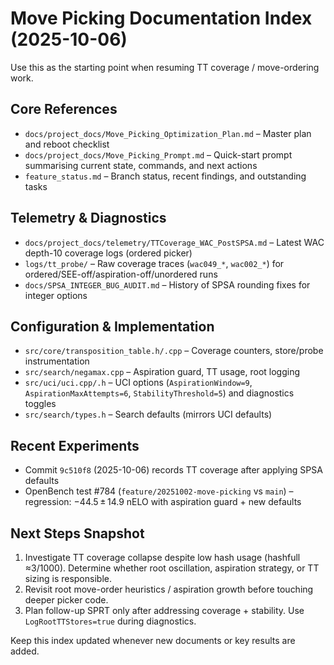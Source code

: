 # Move Picking Documentation Index (2025-10-06)

Use this as the starting point when resuming TT coverage / move-ordering work.

## Core References
- `docs/project_docs/Move_Picking_Optimization_Plan.md` – Master plan and reboot checklist
- `docs/project_docs/Move_Picking_Prompt.md` – Quick-start prompt summarising current state, commands, and next actions
- `feature_status.md` – Branch status, recent findings, and outstanding tasks

## Telemetry & Diagnostics
- `docs/project_docs/telemetry/TTCoverage_WAC_PostSPSA.md` – Latest WAC depth-10 coverage logs (ordered picker)
- `logs/tt_probe/` – Raw coverage traces (`wac049_*`, `wac002_*`) for ordered/SEE-off/aspiration-off/unordered runs
- `docs/SPSA_INTEGER_BUG_AUDIT.md` – History of SPSA rounding fixes for integer options

## Configuration & Implementation
- `src/core/transposition_table.h/.cpp` – Coverage counters, store/probe instrumentation
- `src/search/negamax.cpp` – Aspiration guard, TT usage, root logging
- `src/uci/uci.cpp/.h` – UCI options (`AspirationWindow=9`, `AspirationMaxAttempts=6`, `StabilityThreshold=5`) and diagnostics toggles
- `src/search/types.h` – Search defaults (mirrors UCI defaults)

## Recent Experiments
- Commit `9c510f8` (2025-10-06) records TT coverage after applying SPSA defaults
- OpenBench test #784 (`feature/20251002-move-picking` vs `main`) – regression: −44.5 ± 14.9 nELO with aspiration guard + new defaults

## Next Steps Snapshot
1. Investigate TT coverage collapse despite low hash usage (hashfull ≈3/1000). Determine whether root oscillation, aspiration strategy, or TT sizing is responsible.
2. Revisit root move-order heuristics / aspiration growth before touching deeper picker code.
3. Plan follow-up SPRT only after addressing coverage + stability. Use `LogRootTTStores=true` during diagnostics.

Keep this index updated whenever new documents or key results are added.
